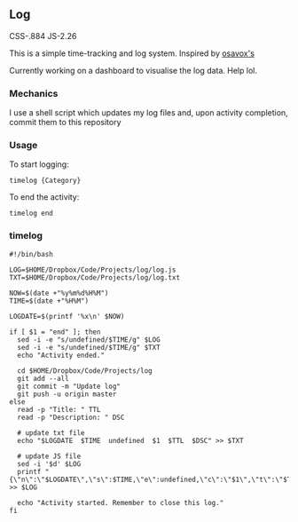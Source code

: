 ## Log
CSS-.884 JS-2.26

This is a simple time-tracking and log system. Inspired by [osavox's](https://github.com/osavox/research.log)

Currently working on a dashboard to visualise the log data. Help lol.

### Mechanics
I use a shell script which updates my log files and, upon activity completion, commit them to this repository

### Usage
To start logging:
```
timelog {Category}
```
To end the activity:
```
timelog end
```

### timelog
```shell
#!/bin/bash

LOG=$HOME/Dropbox/Code/Projects/log/log.js
TXT=$HOME/Dropbox/Code/Projects/log/log.txt

NOW=$(date +"%y%m%d%H%M")
TIME=$(date +"%H%M")

LOGDATE=$(printf '%x\n' $NOW)

if [ $1 = "end" ]; then
  sed -i -e "s/undefined/$TIME/g" $LOG
  sed -i -e "s/undefined/$TIME/g" $TXT
  echo "Activity ended."

  cd $HOME/Dropbox/Code/Projects/log
  git add --all
  git commit -m "Update log"
  git push -u origin master
else
  read -p "Title: " TTL
  read -p "Description: " DSC

  # update txt file
  echo "$LOGDATE  $TIME  undefined  $1  $TTL  $DSC" >> $TXT

  # update JS file
  sed -i '$d' $LOG
  printf "{\"n\":\"$LOGDATE\",\"s\":$TIME,\"e\":undefined,\"c\":\"$1\",\"t\":\"$TTL\",\"d\":\"$DSC\"},\n]" >> $LOG

  echo "Activity started. Remember to close this log."
fi
```

